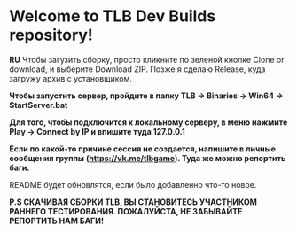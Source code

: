 # Welcome to TLB Dev Builds repository!
**RU**
Чтобы загузить сборку, просто кликните по зеленой кнопке Clone or download, и выберите Download ZIP.
Позже я сделаю Release, куда загружу архив с установщиком.

**Чтобы запустить сервер, пройдите в папку TLB -> Binaries -> Win64 -> StartServer.bat**

**Для того, чтобы подключится к локальному серверу, в меню нажмите Play -> Connect by IP и впишите туда 127.0.0.1**

**Если по какой-то причине сессия не создается, напишите в личные сообщения группы (https://vk.me/tlbgame). Туда же можно репортить баги.**

README будет обновлятся, если было добавленно что-то новое.

__**P.S СКАЧИВАЯ СБОРКИ TLB, ВЫ СТАНОВИТЕСЬ УЧАСТНИКОМ РАННЕГО ТЕСТИРОВАНИЯ. ПОЖАЛУЙСТА, НЕ ЗАБЫВАЙТЕ РЕПОРТИТЬ НАМ БАГИ!**__

